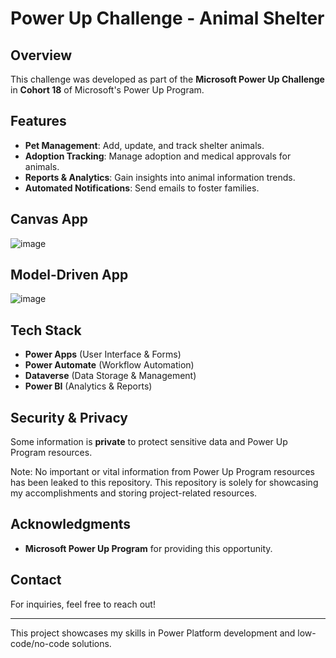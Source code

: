 # Power Up Challenge - Animal Shelter

## Overview
This challenge was developed as part of the **Microsoft Power Up Challenge** in **Cohort 18** of Microsoft's Power Up Program.

## Features
- **Pet Management**: Add, update, and track shelter animals.
- **Adoption Tracking**: Manage adoption and medical approvals for animals.
- **Reports & Analytics**: Gain insights into animal information trends.
- **Automated Notifications**: Send emails to foster families.
  
## Canvas App
![image](https://github.com/user-attachments/assets/8b8b477a-33aa-4207-b97c-1763f2490a98)

## Model-Driven App
![image](https://github.com/user-attachments/assets/f189953d-0d08-4036-8580-1bb64d7b8f08)

## Tech Stack
- **Power Apps** (User Interface & Forms)
- **Power Automate** (Workflow Automation)
- **Dataverse** (Data Storage & Management)
- **Power BI** (Analytics & Reports)

## Security & Privacy
Some information is **private** to protect sensitive data and Power Up Program resources.

Note: No important or vital information from Power Up Program resources has been leaked to this repository. This repository is solely for showcasing my accomplishments and storing project-related resources.

## Acknowledgments
- **Microsoft Power Up Program** for providing this opportunity.

## Contact
For inquiries, feel free to reach out!

---
This project showcases my skills in Power Platform development and low-code/no-code solutions.
